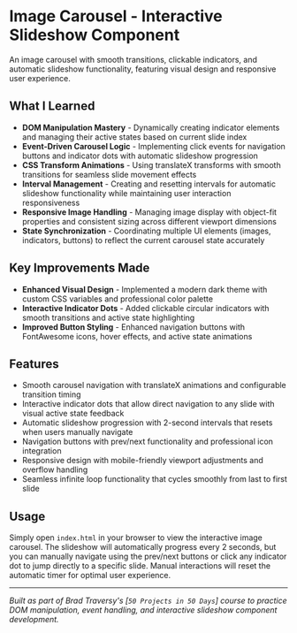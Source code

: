 # Image Carousel - Interactive Slideshow Component

An image carousel with smooth transitions, clickable indicators, and automatic slideshow functionality, featuring visual design and responsive user experience.

## What I Learned

- **DOM Manipulation Mastery** - Dynamically creating indicator elements and managing their active states based on current slide index
- **Event-Driven Carousel Logic** - Implementing click events for navigation buttons and indicator dots with automatic slideshow progression
- **CSS Transform Animations** - Using translateX transforms with smooth transitions for seamless slide movement effects
- **Interval Management** - Creating and resetting intervals for automatic slideshow functionality while maintaining user interaction responsiveness
- **Responsive Image Handling** - Managing image display with object-fit properties and consistent sizing across different viewport dimensions
- **State Synchronization** - Coordinating multiple UI elements (images, indicators, buttons) to reflect the current carousel state accurately

## Key Improvements Made

- **Enhanced Visual Design** - Implemented a modern dark theme with custom CSS variables and professional color palette
- **Interactive Indicator Dots** - Added clickable circular indicators with smooth transitions and active state highlighting
- **Improved Button Styling** - Enhanced navigation buttons with FontAwesome icons, hover effects, and active state animations

## Features

- Smooth carousel navigation with translateX animations and configurable transition timing
- Interactive indicator dots that allow direct navigation to any slide with visual active state feedback
- Automatic slideshow progression with 2-second intervals that resets when users manually navigate
- Navigation buttons with prev/next functionality and professional icon integration
- Responsive design with mobile-friendly viewport adjustments and overflow handling
- Seamless infinite loop functionality that cycles smoothly from last to first slide

## Usage

Simply open `index.html` in your browser to view the interactive image carousel. The slideshow will automatically progress every 2 seconds, but you can manually navigate using the prev/next buttons or click any indicator dot to jump directly to a specific slide. Manual interactions will reset the automatic timer for optimal user experience.

---

*Built as part of Brad Traversy's [`50 Projects in 50 Days`] course to practice DOM manipulation, event handling, and interactive slideshow component development.*
